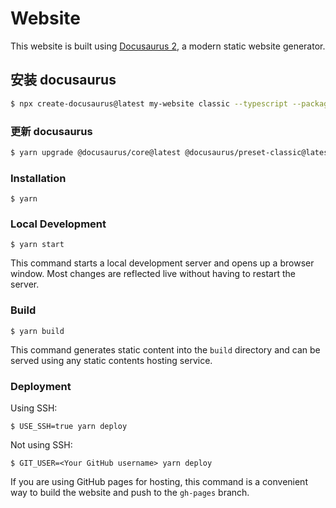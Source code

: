 # Website

This website is built using [Docusaurus 2](https://docusaurus.io/), a modern static website generator.

## 安装 docusaurus

```bash
$ npx create-docusaurus@latest my-website classic --typescript --package-manager yarn
```

### 更新 docusaurus

```bash
$ yarn upgrade @docusaurus/core@latest @docusaurus/preset-classic@latest @docusaurus/module-type-aliases@latest
```

### Installation

```
$ yarn
```

### Local Development

```
$ yarn start
```

This command starts a local development server and opens up a browser window. Most changes are reflected live without having to restart the server.

### Build

```
$ yarn build
```

This command generates static content into the `build` directory and can be served using any static contents hosting service.

### Deployment

Using SSH:

```
$ USE_SSH=true yarn deploy
```

Not using SSH:

```
$ GIT_USER=<Your GitHub username> yarn deploy
```

If you are using GitHub pages for hosting, this command is a convenient way to build the website and push to the `gh-pages` branch.
